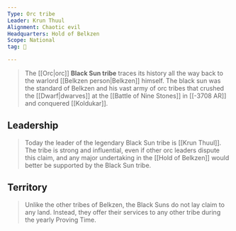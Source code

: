 ```yaml
---
Type: Orc tribe
Leader: Krun Thuul
Alignment: Chaotic evil
Headquarters: Hold of Belkzen
Scope: National
tag: 👥

---
```


> The [[Orc|orc]] **Black Sun tribe** traces its history all the way back to the warlord [[Belkzen person|Belkzen]] himself. The black sun was the standard of Belkzen and his vast army of orc tribes that crushed the [[Dwarf|dwarves]] at the [[Battle of Nine Stones]] in [[-3708 AR]] and conquered [[Koldukar]].


## Leadership

> Today the leader of the legendary Black Sun tribe is [[Krun Thuul]]. The tribe is strong and influential, even if other orc leaders dispute this claim, and any major undertaking in the [[Hold of Belkzen]] would better be supported by the Black Sun tribe.


## Territory

> Unlike the other tribes of Belkzen, the Black Suns do not lay claim to any land. Instead, they offer their services to any other tribe during the yearly Proving Time.







